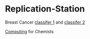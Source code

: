 # Replication-Station


Breast Cancer [classifer 1](20250804brclass.ipynb) and [classifer 2](brclassifier.ipynb)  

[Computing](sci_computing_chemists_ML.ipynb) for Chemists 
